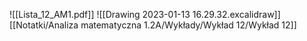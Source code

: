 ![[Lista_12_AM1.pdf]]
![[Drawing 2023-01-13 16.29.32.excalidraw]][[Notatki/Analiza matematyczna 1.2A/Wykłady/Wykład 12/Wykład 12]]
